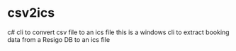 # csv2ics
c# cli to convert csv file to an ics file
this is a windows cli to extract booking data from a Resigo DB to an ics file
